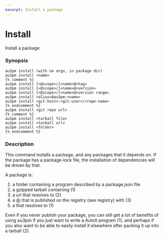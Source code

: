 ```yaml
---
excerpt: Install a package
---
```

# Install
Install a package

### Synopsis

```
au3pm install (with no args, in package dir)
au3pm install <name>
{% comment %}
au3pm install [<@scope>/]<name>@<tag>
au3pm install [<@scope>/]<name>@<version>
au3pm install [<@scope>/]<name>@<version range>
au3pm install <alias>@au3pm:<name>
au3pm install <git-host>:<git-user>/<repo-name>
{% endcomment %}
au3pm install <git repo url>
{% comment %}
au3pm install <tarball file>
au3pm install <tarball url>
au3pm install <folder>
{% endcomment %}
```

### Description

This command installs a package, and any packages that it depends on. If the package has a package-lock file, the installation of dependencies will be driven by that.

A package is:

1. a folder containing a program described by a package.json file
2. a gzipped tarball containing (1)
3. a url that resolves to (2)
4. a <name>@<version> that is published on the registry (see registry) with (3)
5. a <git remote url> that resolves to (1)

Even if you never publish your package, you can still get a lot of benefits of using au3pm if you just want to write a AutoIt program (1), and perhaps if you also want to be able to easily install it elsewhere after packing it up into a tarball (2).
